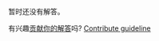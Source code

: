 
暂时还没有解答。

有兴趣[贡献你的解答](https://github.com/BFEdev/BFE.dev-solutions/blob/main/problem/design-google-calendar_zh.md)吗? [Contribute guideline](https://github.com/BFEdev/BFE.dev-solutions#how-to-contribute)
